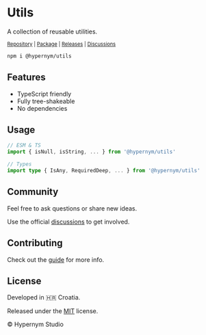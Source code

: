 # Utils

A collection of reusable utilities.

<sub><a href="https://github.com/hypernym-studio/utils">Repository</a> | <a href="https://www.npmjs.com/package/@hypernym/utils">Package</a> | <a href="https://github.com/hypernym-studio/utils/releases">Releases</a> | <a href="https://github.com/hypernym-studio/utils/discussions">Discussions</a></sub>

```sh
npm i @hypernym/utils
```

## Features

- TypeScript friendly
- Fully tree-shakeable
- No dependencies

## Usage

```ts
// ESM & TS
import { isNull, isString, ... } from '@hypernym/utils'

// Types
import type { IsAny, RequiredDeep, ... } from '@hypernym/utils'
```

## Community

Feel free to ask questions or share new ideas.

Use the official [discussions](https://github.com/hypernym-studio/utils/discussions) to get involved.

## Contributing

Check out the [guide](.github/CONTRIBUTING.md) for more info.

## License

Developed in 🇭🇷 Croatia.

Released under the [MIT](LICENSE.txt) license.

© Hypernym Studio
